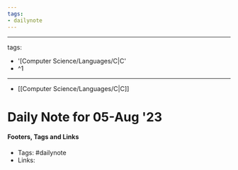 ```yaml
---
tags:
- dailynote
---
```


---
tags:
- '[Computer Science/Languages/C|C'
- ^1
---

- [[Computer Science/Languages/C|C]]
# Daily Note for 05-Aug '23



#### Footers, Tags and Links
- Tags: #dailynote 
- Links: 

[^1]: